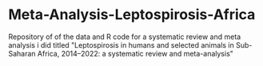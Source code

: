 # Meta-Analysis-Leptospirosis-Africa
Repository of of the data and R code for a systematic review and meta analysis i did titled "Leptospirosis in humans and selected animals in Sub-Saharan Africa, 2014–2022: a systematic review and meta-analysis"
